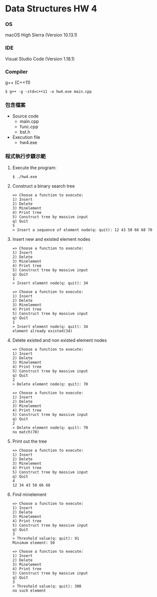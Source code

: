 # Data Structures HW 4

### OS

macOS High Sierra (Version 10.13.1)

### IDE

Visual Studio Code (Version 1.18.1)

### Compiler

g++ (C++11)

```shell
$ g++ -g -std=c++11 -o hw4.exe main.cpp
```

### 包含檔案

* Source code
  * main.cpp
  * func.cpp
  * bst.h
* Execution file
  * hw4.exe

### 程式執行步驟示範

1. Execute the program:

   ```shell
   $ ./hw4.exe
   ```

2. Construct a binary search tree

   ```shell
   => Choose a function to execute:
   1) Insert
   2) Delete
   3) Minelement
   4) Print tree
   5) Construct tree by massive input
   q) Quit
   5
   > Insert a sequence of element node(q: quit): 12 43 50 66 68 70
   ```

3. Insert new and existed element nodes

   ```shell
   => Choose a function to execute:
   1) Insert
   2) Delete
   3) Minelement
   4) Print tree
   5) Construct tree by massive input
   q) Quit
   1
   > Insert element node(q: quit): 34

   => Choose a function to execute:
   1) Insert
   2) Delete
   3) Minelement
   4) Print tree
   5) Construct tree by massive input
   q) Quit
   1
   > Insert element node(q: quit): 34
   element already existed(34)
   ```

4. Delete existed and non existed element nodes

   ```shell
   => Choose a function to execute:
   1) Insert
   2) Delete
   3) Minelement
   4) Print tree
   5) Construct tree by massive input
   q) Quit
   2
   > Delete element node(q: quit): 70

   => Choose a function to execute:
   1) Insert
   2) Delete
   3) Minelement
   4) Print tree
   5) Construct tree by massive input
   q) Quit
   2
   > Delete element node(q: quit): 70
   no match(70)
   ```

5. Print out the tree

   ```shell
   => Choose a function to execute:
   1) Insert
   2) Delete
   3) Minelement
   4) Print tree
   5) Construct tree by massive input
   q) Quit
   4
   12 34 43 50 66 68
   ```

6. Find minelement

   ```shell
   => Choose a function to execute:
   1) Insert
   2) Delete
   3) Minelement
   4) Print tree
   5) Construct tree by massive input
   q) Quit
   3
   > Threshold value(q: quit): 91
   Minimum element: 50

   => Choose a function to execute:
   1) Insert
   2) Delete
   3) Minelement
   4) Print tree
   5) Construct tree by massive input
   q) Quit
   3
   > Threshold value(q: quit): 300
   no such element
   ```

   ​